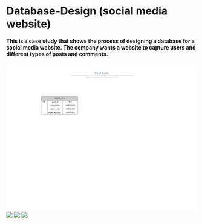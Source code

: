 # Database-Design (social media website)


#### This is a case study that shows the process of designing a database for a social media website. The company wants a website to capture users and different types of posts and comments.

![](Social%20media%20website/Social%20Media%20Website.svg)
![](Social%20media%20website/Social%20Media&20Website%20(1).svg)
![](Social%20media%20website/Social%20Media&20Website%20(2).svg)
![](Social%20media%20website/Social%20Media&20Website%20(3).svg)
